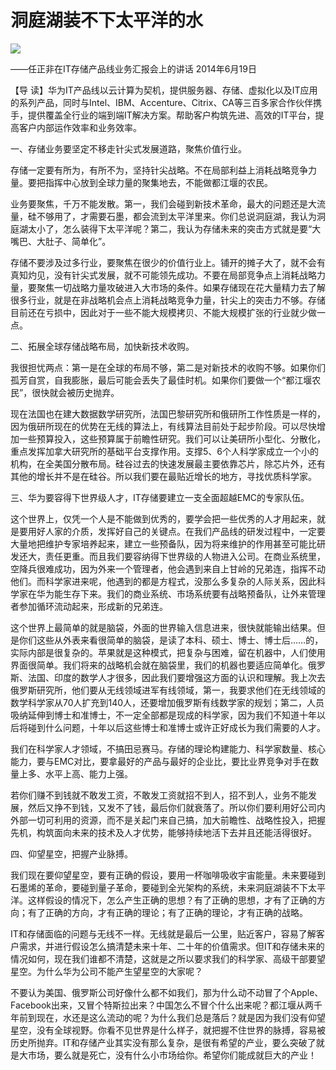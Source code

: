 # 洞庭湖装不下太平洋的水
<img class="pv" src="https://api.visitor.plantree.me/visitor-badge/pv?namespace=plantree.me&key=renzhengfei-speeches/洞庭湖装不下太平洋的水.md">



——任正非在IT存储产品线业务汇报会上的讲话
2014年6月19日



【导  读】华为IT产品线以云计算为契机，提供服务器、存储、虚拟化以及IT应用的系列产品，同时与Intel、IBM、Accenture、Citrix、CA等三百多家合作伙伴携手，提供覆盖全行业的端到端IT解决方案。帮助客户构筑先进、高效的IT平台，提高客户内部运作效率和业务效率。



一、存储业务要坚定不移走针尖式发展道路，聚焦价值行业。

存储一定要有所为，有所不为，坚持针尖战略。不在局部利益上消耗战略竞争力量。要把指挥中心放到全球力量的聚集地去，不能做都江堰的农民。

业务要聚焦，千万不能发散。第一，我们会碰到新技术革命，最大的问题还是大流量，硅不够用了，才需要石墨，都会流到太平洋里来。你们总说洞庭湖，我认为洞庭湖太小了，怎么装得下太平洋呢？第二，我认为存储未来的突击方式就是要“大嘴巴、大肚子、简单化”。

存储不要涉及过多行业，要聚焦在很少的价值行业上。铺开的摊子大了，就不会有真知灼见，没有针尖式发展，就不可能领先成功。不要在局部竞争点上消耗战略力量，要聚焦一切战略力量攻破进入大市场的条件。如果存储现在花大量精力去了解很多行业，就是在非战略机会点上消耗战略竞争力量，针尖上的突击力不够。存储目前还在亏损中，因此对于一些不能大规模拷贝、不能大规模扩张的行业就少做一点。

二、拓展全球存储战略布局，加快新技术收购。

我很担忧两点：第一是在全球的布局不够，第二是对新技术的收购不够。如果你们孤芳自赏，自我膨胀，最后可能会丢失了最佳时机。如果你们要做一个“都江堰农民”，很快就会被历史抛弃。

现在法国也在建大数据数学研究所，法国巴黎研究所和俄研所工作性质是一样的，因为俄研所现在的优势在无线的算法上，有线算法目前处于起步阶段。可以尽快增加一些预算投入，这些预算属于前瞻性研究。我们可以让美研所小型化、分散化，重点发挥加拿大研究所的基础平台支撑作用。支撑5、6个人科学家成立一个小的机构，在全美国分散布局。硅谷过去的快速发展最主要依靠芯片，除芯片外，还有其他的增长并不是在硅谷。所以我们要在最贴近增长的地方，寻找优质科学家。

三、华为要容得下世界级人才，IT存储要建立一支全面超越EMC的专家队伍。

这个世界上，仅凭一个人是不能做到优秀的，要学会把一些优秀的人才用起来，就是要用好人家的介质，发挥好自己的关键点。在我们产品线的研发过程中，一定要大量地把维护专家培养起来，建立一些预备队，因为将来维护的作用甚至可能比研发还大，责任更重。而且我们要容纳得下世界级的人物进入公司。在商业系统里，空降兵很难成功，因为外来一个管理者，他会遇到来自上甘岭的兄弟连，指挥不动他们。而科学家进来呢，他遇到的都是方程式，没那么多复杂的人际关系，因此科学家在华为能生存下来。我们的商业系统、市场系统要有战略预备队，让外来管理者参加循环流动起来，形成新的兄弟连。

这个世界上最简单的就是脑袋，外面的世界输入信息进来，很快就能输出结果。但是你们这些从外表来看很简单的脑袋，是读了本科、硕士、博士、博士后……的，实际内部是很复杂的。苹果就是这种模式，把复杂与困难，留在机器中，人们使用界面很简单。我们将来的战略机会就在脑袋里，我们的机器也要适应简单化。俄罗斯、法国、印度的数学人才很多，因此我们要增强这方面的认识和理解。我上次去俄罗斯研究所，他们要从无线领域进军有线领域，第一，我要求他们在无线领域的数学科学家从70人扩充到140人，还要增加俄罗斯有线数学家的规划；第二，人员吸纳延伸到博士和准博士，不一定全部都是现成的科学家，因为我们不知道十年以后将碰到什么问题，十年以后这些博士和准博士或许正好成长为我们需要的人才。

我们在科学家人才领域，不搞田忌赛马。存储的理论构建能力、科学家数量、核心能力，要与EMC对比，要拿最好的产品与最好的企业比，要比业界竞争对手在数量上多、水平上高、能力上强。

若你们赚不到钱就不敢发工资，不敢发工资就招不到人，招不到人，业务不能发展，然后又挣不到钱，又发不了钱，最后你们就衰落了。所以你们要利用好公司内外部一切可利用的资源，而不是关起门来自己搞，加大前瞻性、战略性投入，把握先机，构筑面向未来的技术及人才优势，能够持续地活下去并且还能活得很好。

四、仰望星空，把握产业脉搏。

我们现在要仰望星空，要有正确的假设，要用一杯咖啡吸收宇宙能量。未来要碰到石墨烯的革命，要碰到量子革命，要碰到全光架构的系统，未来洞庭湖装不下太平洋。这样假设的情况下，怎么产生正确的思想？有了正确的思想，才有了正确的方向；有了正确的方向，才有正确的理论；有了正确的理论，才有正确的战略。

IT和存储面临的问题与无线不一样。无线就是最后一公里，贴近客户，容易了解客户需求，并进行假设怎么搞清楚未来十年、二十年的价值需求。但IT和存储未来的情况如何，现在我们谁都不清楚，这就是之所以要求我们的科学家、高级干部要望星空。为什么华为公司不能产生望星空的大家呢？

不要认为美国、俄罗斯公司好像什么都不如我们，那为什么动不动冒了个Apple、Facebook出来，又冒个特斯拉出来？中国怎么不冒个什么出来呢？都江堰从两千年前到现在，水还是这么流动的呢？为什么我们总是落后？就是因为我们没有仰望星空，没有全球视野。你看不见世界是什么样子，就把握不住世界的脉搏，容易被历史所抛弃。IT和存储产业其实没有那么复杂，是很有希望的产业，要么突破了就是大市场，要么就是死亡，没有什么小市场给你。希望你们能成就巨大的产业！

